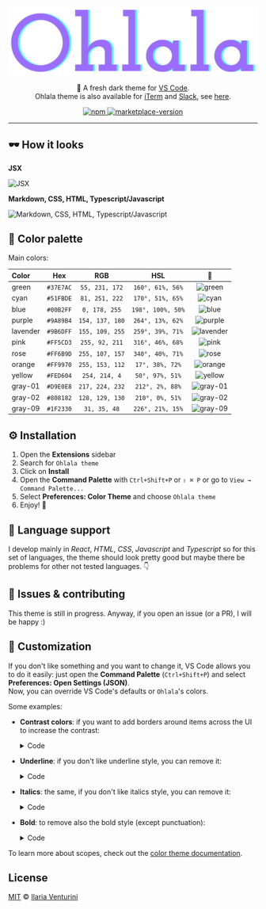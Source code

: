 
<div align="center" style="text-align: center;">

  ![logo](./assets/logo.png)

  🌈 A fresh dark theme for [VS Code](https://code.visualstudio.com/).\
  Ohlala theme is also available for [iTerm](https://www.iterm2.com/) and [Slack](https://slack.com/), see [here](https://github.com/ilariaventurini/ohlala).

</div>

<p align="center">
  <!-- npm -->
  <a href="https://www.npmjs.com/package/ohlala-theme">
    <img alt="npm" src="https://img.shields.io/npm/v/ohlala-theme?style=flat-square&labelColor=1F2330&color=9B6DFF&">
  </a>

  <!-- marketplace version -->
  <a href="https://marketplace.visualstudio.com/items?itemName=ilariaventurini.ohlala-theme&ssr=false#overview">
    <img alt="marketplace-version" src="https://img.shields.io/visual-studio-marketplace/v/ilariaventurini.ohlala-theme.svg?label=vscode%20marketplace&style=flat-square&labelColor=1F2330&color=9B6DFF">
  </a>
</p>

---

## 🕶 How it looks

**JSX**

![JSX](https://raw.githubusercontent.com/ilariaventurini/ohlala-theme/master/assets/jsx.png)

**Markdown, CSS, HTML, Typescript/Javascript**

![Markdown, CSS, HTML, Typescript/Javascript](https://raw.githubusercontent.com/ilariaventurini/ohlala-theme/master/assets/markdown%20css%20html%20typescript.png)

## 🌈 Color palette

Main colors:

| Color    | Hex       | RGB             | HSL               | 🎨          |
| :------- | :-------: | :-------------: | :---------------: | :---------: |
| green    | `#37E7AC` | `55, 231, 172`  | `160°, 61%, 56%`  | ![green](https://raw.githubusercontent.com/ilariaventurini/ohlala-theme/master/assets/green.png) |
| cyan     | `#51FBDE` | `81, 251, 222`  | `170°, 51%, 65%`  | ![cyan](https://raw.githubusercontent.com/ilariaventurini/ohlala-theme/master/assets/cyan.png) |
| blue     | `#00B2FF` | `0, 178, 255`   | `198°, 100%, 50%` | ![blue](https://raw.githubusercontent.com/ilariaventurini/ohlala-theme/master/assets/blue.png) |
| purple   | `#9A89B4` | `154, 137, 180` | `264°, 13%, 62%`  | ![purple](https://raw.githubusercontent.com/ilariaventurini/ohlala-theme/master/assets/purple.png) |
| lavender | `#9B6DFF` | `155, 109, 255` | `259°, 39%, 71%`  | ![lavender](https://raw.githubusercontent.com/ilariaventurini/ohlala-theme/master/assets/lavender.png) |
| pink     | `#FF5CD3` | `255, 92, 211`  | `316°, 46%, 68%`  | ![pink](https://raw.githubusercontent.com/ilariaventurini/ohlala-theme/master/assets/pink.png) |
| rose     | `#FF6B9D` | `255, 107, 157` | `340°, 40%, 71%`  | ![rose](https://raw.githubusercontent.com/ilariaventurini/ohlala-theme/master/assets/rose.png) |
| orange   | `#FF9970` | `255, 153, 112` | `17°, 38%, 72%`   | ![orange](https://raw.githubusercontent.com/ilariaventurini/ohlala-theme/master/assets/orange.png) |
| yellow   | `#FED604` | `254, 214, 4`   | `50°, 97%, 51%`   | ![yellow](https://raw.githubusercontent.com/ilariaventurini/ohlala-theme/master/assets/yellow.png) |
| gray-01  | `#D9E0E8` | `217, 224, 232` | `212°, 2%, 88%`   | ![gray-01](https://raw.githubusercontent.com/ilariaventurini/ohlala-theme/master/assets/gray-01.png) |
| gray-02  | `#808182` | `128, 129, 130` | `210°, 0%, 51%`   | ![gray-02](https://raw.githubusercontent.com/ilariaventurini/ohlala-theme/master/assets/gray-02.png) |
| gray-09  | `#1F2330` | `31, 35, 48`    | `226°, 21%, 15%`  | ![gray-09](https://raw.githubusercontent.com/ilariaventurini/ohlala-theme/master/assets/gray-09.png) |

## ⚙️ Installation

1. Open the **Extensions** sidebar
2. Search for `Ohlala theme`
3. Click on **Install**
4. Open the **Command Palette** with `Ctrl+Shift+P` or `⇧ ⌘ P` or go to `View → Command Palette...`
5. Select **Preferences: Color Theme** and choose `Ohlala theme`
6. Enjoy! 🎉

## 🙈 Language support

I develop mainly in *React*, *HTML*, *CSS*, *Javascript* and *Typescript* so for this set of languages, the theme should look pretty good but maybe there be problems for other not tested languages. 👇

## 🐛 Issues & contributing

This theme is still in progress. Anyway, if you open an issue (or a PR), I will be happy :)

## 🐡 Customization

If you don't like something and you want to change it, VS Code allows you to do it easily: just open the **Command Palette** (`Ctrl+Shift+P`) and select **Preferences: Open Settings (JSON)**.\
Now, you can override VS Code's defaults or `Ohlala`'s colors.

Some examples:

- **Contrast colors**: if you want to add borders around items across the UI to increase the contrast:

  <details>
    <summary>Code</summary>

    ```JSON
    "workbench.colorCustomizations": {
      "contrastActiveBorder": "#68737D",
      "contrastBorder": "#68737D"
    }
    ```
  </details>

- **Underline**: if you don't like underline style, you can remove it:

  <details>
    <summary>Code</summary>

    ```JSON
    "editor.tokenColorCustomizations": {
      "textMateRules": [
        {
          "name": "No underline",
          "scope": [
            "markup.error",
            "invalid",
            "invalid.illegal",
            "invalid.deprecated",
            "markup.underline",
            "markup.heading",
            "markup.underline.link",
            "markup.underline.link.image",
            "entity.name.type.class",
            "comment keyword.codetag.notation",
            "comment.block.documentation keyword",
            "comment.block.documentation storage.type.class",
            "entity.name.type",
            "keyword.primitive-datatypes.swift",
            "keyword.type.cs",
            "meta.protocol-list.objc",
            "meta.return-type.objc",
            "source.go storage.type",
            "source.groovy storage.type",
            "source.java storage.type",
            "source.powershell entity.other.attribute-name",
            "storage.class.std.rust",
            "storage.type.attribute.swift",
            "storage.type.c",
            "storage.type.core.rust",
            "storage.type.cs",
            "storage.type.groovy",
            "storage.type.objc",
            "storage.type.php",
            "storage.type.haskell",
            "storage.type.ocaml",
          ],
          "settings": {
            "fontStyle": ""
          }
        }
      ]
    }
    ```
  </details>

- **Italics**: the same, if you don't like italics style, you can remove it:

  <details>
    <summary>Code</summary>

    ```JSON
    "editor.tokenColorCustomizations": {
      "textMateRules": [
        {
          "name": "No italics",
          "scope": [
            "markup.error",
            "invalid",
            "invalid.illegal",
            "invalid.deprecated",
            "markup.italic",
            "fenced_code.block.language.markdown",
            "fenced_code.block.language",
            "markup.raw.inner.restructuredtext",
            "markup.fenced_code.block.markdown punctuation.definition.markdown",
            "keyword.expressions-and-types.swift",
            "keyword.other.this",
            "variable.language",
            "variable.language punctuation.definition.variable.php",
            "variable.other.readwrite.instance.ruby",
            "variable.parameter.function.language.special",
            "meta.attribute.src.html",
            "meta.decorator variable.other.readwrite",
            "meta.decorator variable.other.property",
            "string",
            "entity.name.function.target.makefile",
            "entity.name.section.toml",
            "entity.name.tag.yaml",
            "variable.other.key.toml",
          ],
          "settings": {
            "fontStyle": ""
          }
        }
      ]
    }
    ```
  </details>

- **Bold**: to remove also the bold style (except punctuation):

  <details>
    <summary>Code</summary>

    ```JSON
    "editor.tokenColorCustomizations": {
      "textMateRules": [
        {
          "name": "No bold",
          "scope": [
            "comment",
            "punctuation.definition.comment",
            "unused.comment",
            "wildcard.comment",
            "entity.name.tag",
            "punctuation.definition.tag.begin.html",
            "meta.tag.structure.body.start.html",
            "entity.other.attribute-name",
            "entity.name.function",
            "meta.method.groovy",
            "support.function.any-method.lua",
            "keyword.operator.function.infix",
            "entity.name.variable.parameter",
            "meta.at-rule.function variable",
            "meta.at-rule.mixin variable",
            "meta.function.arguments variable.other.php",
            "meta.selectionset.graphql meta.arguments.graphql variable.arguments.graphql",
            "variable.parameter",
            "keyword.control.new",
            "keyword.operator.new",
            "entity.name.type.type-parameter",
            "meta.indexer.mappedtype.declaration entity.name.type",
            "meta.type.parameters entity.name.type",
          ],
          "settings": {
            "fontStyle": ""
          }
        }
      ]
    }
    ```
    </details>

To learn more about scopes, check out the [color theme documentation](https://code.visualstudio.com/api/references/theme-color).

## License

[MIT](https://github.com/ilariaventurini/ohlala-vscode/blob/master/LICENSE) © [Ilaria Venturini](https://github.com/ilariaventurini)

